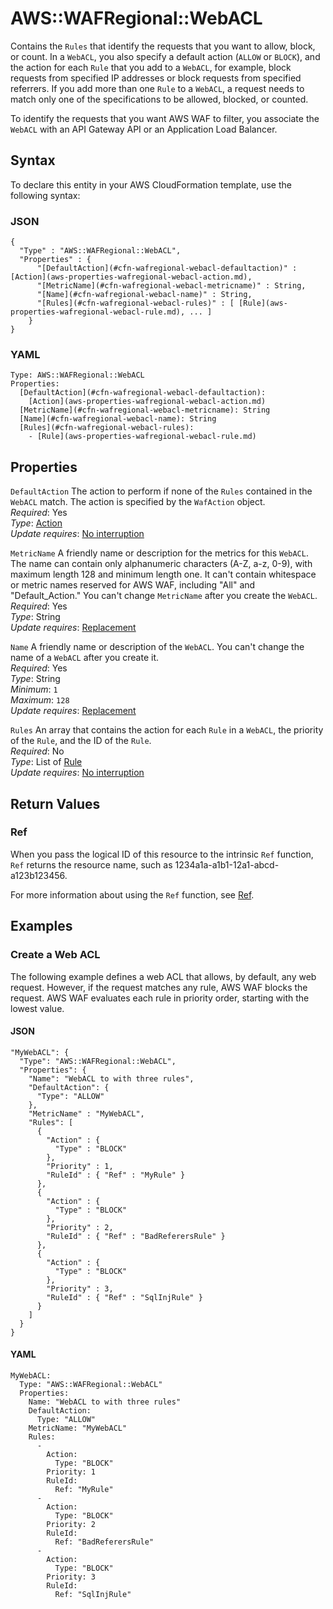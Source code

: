 # AWS::WAFRegional::WebACL<a name="aws-resource-wafregional-webacl"></a>

Contains the `Rules` that identify the requests that you want to allow, block, or count\. In a `WebACL`, you also specify a default action \(`ALLOW` or `BLOCK`\), and the action for each `Rule` that you add to a `WebACL`, for example, block requests from specified IP addresses or block requests from specified referrers\. If you add more than one `Rule` to a `WebACL`, a request needs to match only one of the specifications to be allowed, blocked, or counted\.

To identify the requests that you want AWS WAF to filter, you associate the `WebACL` with an API Gateway API or an Application Load Balancer\. 

## Syntax<a name="aws-resource-wafregional-webacl-syntax"></a>

To declare this entity in your AWS CloudFormation template, use the following syntax:

### JSON<a name="aws-resource-wafregional-webacl-syntax.json"></a>

```
{
  "Type" : "AWS::WAFRegional::WebACL",
  "Properties" : {
      "[DefaultAction](#cfn-wafregional-webacl-defaultaction)" : [Action](aws-properties-wafregional-webacl-action.md),
      "[MetricName](#cfn-wafregional-webacl-metricname)" : String,
      "[Name](#cfn-wafregional-webacl-name)" : String,
      "[Rules](#cfn-wafregional-webacl-rules)" : [ [Rule](aws-properties-wafregional-webacl-rule.md), ... ]
    }
}
```

### YAML<a name="aws-resource-wafregional-webacl-syntax.yaml"></a>

```
Type: AWS::WAFRegional::WebACL
Properties: 
  [DefaultAction](#cfn-wafregional-webacl-defaultaction): 
    [Action](aws-properties-wafregional-webacl-action.md)
  [MetricName](#cfn-wafregional-webacl-metricname): String
  [Name](#cfn-wafregional-webacl-name): String
  [Rules](#cfn-wafregional-webacl-rules): 
    - [Rule](aws-properties-wafregional-webacl-rule.md)
```

## Properties<a name="aws-resource-wafregional-webacl-properties"></a>

`DefaultAction`  <a name="cfn-wafregional-webacl-defaultaction"></a>
The action to perform if none of the `Rules` contained in the `WebACL` match\. The action is specified by the `WafAction` object\.  
*Required*: Yes  
*Type*: [Action](aws-properties-wafregional-webacl-action.md)  
*Update requires*: [No interruption](https://docs.aws.amazon.com/AWSCloudFormation/latest/UserGuide/using-cfn-updating-stacks-update-behaviors.html#update-no-interrupt)

`MetricName`  <a name="cfn-wafregional-webacl-metricname"></a>
A friendly name or description for the metrics for this `WebACL`\. The name can contain only alphanumeric characters \(A\-Z, a\-z, 0\-9\), with maximum length 128 and minimum length one\. It can't contain whitespace or metric names reserved for AWS WAF, including "All" and "Default\_Action\." You can't change `MetricName` after you create the `WebACL`\.  
*Required*: Yes  
*Type*: String  
*Update requires*: [Replacement](https://docs.aws.amazon.com/AWSCloudFormation/latest/UserGuide/using-cfn-updating-stacks-update-behaviors.html#update-replacement)

`Name`  <a name="cfn-wafregional-webacl-name"></a>
A friendly name or description of the `WebACL`\. You can't change the name of a `WebACL` after you create it\.  
*Required*: Yes  
*Type*: String  
*Minimum*: `1`  
*Maximum*: `128`  
*Update requires*: [Replacement](https://docs.aws.amazon.com/AWSCloudFormation/latest/UserGuide/using-cfn-updating-stacks-update-behaviors.html#update-replacement)

`Rules`  <a name="cfn-wafregional-webacl-rules"></a>
An array that contains the action for each `Rule` in a `WebACL`, the priority of the `Rule`, and the ID of the `Rule`\.  
*Required*: No  
*Type*: List of [Rule](aws-properties-wafregional-webacl-rule.md)  
*Update requires*: [No interruption](https://docs.aws.amazon.com/AWSCloudFormation/latest/UserGuide/using-cfn-updating-stacks-update-behaviors.html#update-no-interrupt)

## Return Values<a name="aws-resource-wafregional-webacl-return-values"></a>

### Ref<a name="aws-resource-wafregional-webacl-return-values-ref"></a>

 When you pass the logical ID of this resource to the intrinsic `Ref` function, `Ref` returns the resource name, such as 1234a1a\-a1b1\-12a1\-abcd\-a123b123456\.

For more information about using the `Ref` function, see [Ref](https://docs.aws.amazon.com/AWSCloudFormation/latest/UserGuide/intrinsic-function-reference-ref.html)\.

## Examples<a name="aws-resource-wafregional-webacl--examples"></a>

### Create a Web ACL<a name="aws-resource-wafregional-webacl--examples--Create_a_Web_ACL"></a>

The following example defines a web ACL that allows, by default, any web request\. However, if the request matches any rule, AWS WAF blocks the request\. AWS WAF evaluates each rule in priority order, starting with the lowest value\.

#### JSON<a name="aws-resource-wafregional-webacl--examples--Create_a_Web_ACL--json"></a>

```
"MyWebACL": {
  "Type": "AWS::WAFRegional::WebACL",
  "Properties": {
    "Name": "WebACL to with three rules",
    "DefaultAction": {
      "Type": "ALLOW"
    },
    "MetricName" : "MyWebACL",
    "Rules": [
      {
        "Action" : {
          "Type" : "BLOCK"
        },
        "Priority" : 1,
        "RuleId" : { "Ref" : "MyRule" }
      },
      {
        "Action" : {
          "Type" : "BLOCK"
        },
        "Priority" : 2,
        "RuleId" : { "Ref" : "BadReferersRule" }
      },
      {
        "Action" : {
          "Type" : "BLOCK"
        },
        "Priority" : 3,
        "RuleId" : { "Ref" : "SqlInjRule" }
      }
    ]
  }      
}
```

#### YAML<a name="aws-resource-wafregional-webacl--examples--Create_a_Web_ACL--yaml"></a>

```
MyWebACL: 
  Type: "AWS::WAFRegional::WebACL"
  Properties: 
    Name: "WebACL to with three rules"
    DefaultAction: 
      Type: "ALLOW"
    MetricName: "MyWebACL"
    Rules: 
      - 
        Action: 
          Type: "BLOCK"
        Priority: 1
        RuleId: 
          Ref: "MyRule"
      - 
        Action: 
          Type: "BLOCK"
        Priority: 2
        RuleId: 
          Ref: "BadReferersRule"
      - 
        Action: 
          Type: "BLOCK"
        Priority: 3
        RuleId: 
          Ref: "SqlInjRule"
```
